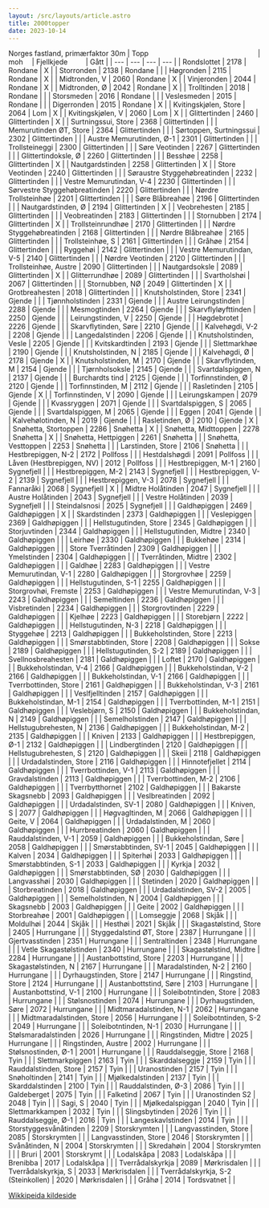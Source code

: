```yaml
---
layout: /src/layouts/article.astro
title: 2000topper
date: 2023-10-14
---
```

Norges fastland, primærfaktor 30m
| Topp &emsp;&emsp;&emsp;&emsp;&emsp;&emsp;&emsp;&emsp;&emsp;&emsp;&emsp;&emsp;&emsp;&emsp;&emsp; | moh&emsp; | Fjellkjede &emsp;&emsp; | Gått |
| --- | --- | --- | --- |
| Rondslottet                         | 2178 | Rondane       | X |
| Storronden                          | 2138 | Rondane       |   |
| Høgronden                           | 2115 | Rondane       | X |
| Midtronden, V                       | 2060 | Rondane       | X |
| Vinjeronden                         | 2044 | Rondane       | X |
| Midtronden, Ø                       | 2042 | Rondane       | X |
| Trolltinden                         | 2018 | Rondane       |   |
| Storsmeden                          | 2016 | Rondane       |   |
| Veslesmeden                         | 2015 | Rondane       |   |
| Digerronden                         | 2015 | Rondane       | X |
| Kvitingskjølen, Store               | 2064 | Lom           | X |
| Kvitingskjølen, V                   | 2060 | Lom           | X |
| Glittertinden                       | 2460 | Glittertinden | X |
| Surtningssui, Store                 | 2368 | Glittertinden |   |
| Memurutinden ØT, Store              | 2364 | Glittertinden |   |
| Sørtoppen, Surtningssui             | 2302 | Glittertinden |   |
| Austre Memurutinden, Ø-1            | 2301 | Glittertinden |   |
| Trollsteineggi                      | 2300 | Glittertinden |   |
| Søre Veotinden                      | 2267 | Glittertinden |   |
| Glittertindoksle, Ø                 | 2260 | Glittertinden |   |
| Besshøe                             | 2258 | Glittertinden | X |
| Nautgardstinden                     | 2258 | Glittertinden | X |
| Store Veotinden                     | 2240 | Glittertinden |   |
| Søraustre Styggehøbreatinden        | 2232 | Glittertinden |   |
| Vestre Memurutindan, V-4            | 2230 | Glittertinden |   |
| Sørvestre Styggehøbreatinden        | 2220 | Glittertinden |   |
| Nørdre Trollsteinhøe                | 2201 | Glittertinden |   |
| Søre Blåbreahøe                     | 2196 | Glittertinden |   |
| Nautgardstinden, Ø                  | 2194 | Glittertinden | X |
| Veobrehesten                        | 2185 | Glittertinden |   |
| Veobreatinden                       | 2183 | Glittertinden |   |
| Stornubben                          | 2174 | Glittertinden | X |
| Trollsteinrundhøe                   | 2170 | Glittertinden |   |
| Nørdre Styggehøbreatinden           | 2168 | Glittertinden |   |
| Nørdre Blåbreahøe                   | 2165 | Glittertinden |   |
| Trollsteinhøe, S                    | 2161 | Glittertinden |   |
| Gråhøe                              | 2154 | Glittertinden |   |
| Ryggehøi                            | 2142 | Glittertinden |   |
| Vestre Memurutindan, V-5            | 2140 | Glittertinden |   |
| Nørdre Veotinden                    | 2120 | Glittertinden |   |
| Trollsteinhøe, Austre               | 2090 | Glittertinden |   |
| Nautgardsoksle                      | 2089 | Glittertinden | X |
| Glitterrundhøe                      | 2089 | Glittertinden |   |
| Svartholshøi                        | 2067 | Glittertinden |   |
| Stornubben, NØ                      | 2049 | Glittertinden | X |
| Grotbreahesten                      | 2018 | Glittertinden |   |
| Knutsholstinden, Store              | 2341 | Gjende        |   |
| Tjønnholstinden                     | 2331 | Gjende        |   |
| Austre Leirungstinden               | 2288 | Gjende        |   |
| Mesmogtinden                        | 2264 | Gjende        |   |
| Skarvflyløyfttinden                 | 2250 | Gjende        |   |
| Leirungstinden, V                   | 2250 | Gjende        |   |
| Høgdebrotet                         | 2226 | Gjende        |   |
| Skarvflytinden, Søre                | 2210 | Gjende        |   |
| Kalvehøgdi, V-2                     | 2208 | Gjende        |   |
| Langedalstinden                     | 2206 | Gjende        |   |
| Knutsholstinden, Vesle              | 2205 | Gjende        |   |
| Kvitskardtinden                     | 2193 | Gjende        |   |
| Slettmarkhøe                        | 2190 | Gjende        |   |
| Knutsholstinden, N                  | 2185 | Gjende        |   |
| Kalvehøgdi, Ø                       | 2178 | Gjende        | X |
| Knutsholstinden, M                  | 2170 | Gjende        |   |
| Skarvflytinden, M                   | 2154 | Gjende        |   |
| Tjørnholsoksle                      | 2145 | Gjende        |   |
| Svartdalspiggen, N                  | 2137 | Gjende        |   |
| Burchardts tind                     | 2125 | Gjende        |   |
| Torfinnstinden, Ø                   | 2120 | Gjende        |   |
| Torfinnstinden, M                   | 2112 | Gjende        |   |
| Rasletinden                         | 2105 | Gjende        | X |
| Torfinnstinden, V                   | 2090 | Gjende        |   |
| Leirungskampen                      | 2079 | Gjende        |   |
| Kvassryggen                         | 2071 | Gjende        |   |
| Svartdalspiggen, S                  | 2065 | Gjende        |   |
| Svartdalspiggen, M                  | 2065 | Gjende        |   |
| Eggen                               | 2041 | Gjende        |   |
| Kalvehølotinden, N                  | 2019 | Gjende        |   |
| Rasletinden, Ø                      | 2010 | Gjende        | X |
| Snøhetta, Stortoppen                | 2286 | Snøhetta      | X |
| Snøhetta, Midttoppen                | 2278 | Snøhetta      | X |
| Snøhetta, Hettpiggen                | 2261 | Snøhetta      |   |
| Snøhetta, Vesttoppen                | 2253 | Snøhetta      |   |
| Larstinden, Store                   | 2106 | Snøhetta      |   |
| Hestbrepiggen, N-2                  | 2172 | Pollfoss      |   |
| Hestdalshøgdi                       | 2091 | Pollfoss      |   |
| Låven (Hestbrepiggen, NV)           | 2012 | Pollfoss      |   |
| Hestbrepiggen, M-1                  | 2160 | Sygnefjell    |   |
| Hestbrepiggen, M-2                  | 2143 | Sygnefjell    |   |
| Hestbrepiggen, V-2                  | 2139 | Sygnefjell    |   |
| Hestbrepiggen, V-3                  | 2078 | Sygnefjell    |   |
| Fannaråki                           | 2068 | Sygnefjell    | X |
| Midtre Holåtinden                   | 2047 | Sygnefjell    |   |
| Austre Holåtinden                   | 2043 | Sygnefjell    |   |
| Vestre Holåtinden                   | 2039 | Sygnefjell    |   |
| Steindalsnosi                       | 2025 | Sygnefjell    |   |
| Galdhøpiggen                        | 2469 | Galdhøpiggen  | X |
| Skardstinden                        | 2373 | Galdhøpiggen  |   |
| Veslepiggen                         | 2369 | Galdhøpiggen  |   |
| Hellstugutinden, Store              | 2345 | Galdhøpiggen  |   |
| Storjuvtinden                       | 2344 | Galdhøpiggen  |   |
| Hellstugutinden, Midtre             | 2340 | Galdhøpiggen  |   |
| Leirhøe                             | 2330 | Galdhøpiggen  |   |
| Bukkehøe                            | 2314 | Galdhøpiggen  |   |
| Store Tverråtinden                  | 2309 | Galdhøpiggen  |   |
| Ymelstinden                         | 2304 | Galdhøpiggen  |   |
| Tverråtinden, Midtre                | 2302 | Galdhøpiggen  |   |
| Galdhøe                             | 2283 | Galdhøpiggen  |   |
| Vestre Memurutindan, V-1            | 2280 | Galdhøpiggen  |   |
| Storgrovhøe                         | 2259 | Galdhøpiggen  |   |
| Hellstugutinden, S-1                | 2255 | Galdhøpiggen  |   |
| Storgrovhøi, Fremste                | 2253 | Galdhøpiggen  |   |
| Vestre Memurutindan, V-3            | 2243 | Galdhøpiggen  |   |
| Semeltinden                         | 2236 | Galdhøpiggen  |   |
| Visbretinden                        | 2234 | Galdhøpiggen  |   |
| Storgrovtinden                      | 2229 | Galdhøpiggen  |   |
| Kjelhøe                             | 2223 | Galdhøpiggen  |   |
| Storebjørn                          | 2222 | Galdhøpiggen  |   |
| Hellstugutinden, N-3                | 2218 | Galdhøpiggen  |   |
| Styggehøe                           | 2213 | Galdhøpiggen  |   |
| Bukkeholstinden, Store              | 2213 | Galdhøpiggen  |   |
| Smørstabbtinden, Store              | 2208 | Galdhøpiggen  |   |
| Sokse                               | 2189 | Galdhøpiggen  |   |
| Hellstugutinden, S-2                | 2189 | Galdhøpiggen  |   |
| Svellnosbreahesten                  | 2181 | Galdhøpiggen  |   |
| Loftet                              | 2170 | Galdhøpiggen  |   |
| Bukkeholstindan, V-4                | 2166 | Galdhøpiggen  |   |
| Bukkeholstindan, V-2                | 2166 | Galdhøpiggen  |   |
| Bukkeholstindan, V-1                | 2166 | Galdhøpiggen  |   |
| Tverrbottinden, Store               | 2161 | Galdhøpiggen  |   |
| Bukkeholstindan, V-3                | 2161 | Galdhøpiggen  |   |
| Veslfjelltinden                     | 2157 | Galdhøpiggen  |   |
| Bukkeholstindan, M-1                | 2154 | Galdhøpiggen  |   |
| Tverrbottinden, M-1                 | 2151 | Galdhøpiggen  |   |
| Veslebjørn, S                       | 2150 | Galdhøpiggen  |   |
| Bukkeholstindan, N                  | 2149 | Galdhøpiggen  |   |
| Semelholstinden                     | 2147 | Galdhøpiggen  |   |
| Hellstugubrehesten, N               | 2136 | Galdhøpiggen  |   |
| Bukkeholstindan, M-2                | 2135 | Galdhøpiggen  |   |
| Kniven                              | 2133 | Galdhøpiggen  |   |
| Hestbrepiggen, Ø-1                  | 2132 | Galdhøpiggen  |   |
| Lindbergtinden                      | 2120 | Galdhøpiggen  |   |
| Hellstugubrehesten, S               | 2120 | Galdhøpiggen  |   |
| Skeii                               | 2118 | Galdhøpiggen  |   |
| Urdadalstinden, Store               | 2116 | Galdhøpiggen  |   |
| Hinnotefjellet                      | 2114 | Galdhøpiggen  |   |
| Tverrbottinden, V-1                 | 2113 | Galdhøpiggen  |   |
| Gravdalstinden                      | 2113 | Galdhøpiggen  |   |
| Tverrbottinden, M-2                 | 2106 | Galdhøpiggen  |   |
| Tverrbytthornet                     | 2102 | Galdhøpiggen  |   |
| Bakarste Skagsnebb                  | 2093 | Galdhøpiggen  |   |
| Veslbreatinden                      | 2092 | Galdhøpiggen  |   |
| Urdadalstinden, SV-1                | 2080 | Galdhøpiggen  |   |
| Kniven, S                           | 2077 | Galdhøpiggen  |   |
| Høgvagltinden, M                    | 2066 | Galdhøpiggen  |   |
| Geite, V                            | 2064 | Galdhøpiggen  |   |
| Urdadalstinden, M                   | 2060 | Galdhøpiggen  |   |
| Hurrbreatinden                      | 2060 | Galdhøpiggen  |   |
| Rauddalstinden, V-1                 | 2059 | Galdhøpiggen  |   |
| Bukkeholstindan, Søre               | 2058 | Galdhøpiggen  |   |
| Smørstabbtinden, SV-1               | 2045 | Galdhøpiggen  |   |
| Kalven                              | 2034 | Galdhøpiggen  |   |
| Spiterhøi                           | 2033 | Galdhøpiggen  |   |
| Smørstabbtinden, S-1                | 2033 | Galdhøpiggen  |   |
| Kyrkja                              | 2032 | Galdhøpiggen  |   |
| Smørstabbtinden, SØ                 | 2030 | Galdhøpiggen  |   |
| Langvasshøi                         | 2030 | Galdhøpiggen  |   |
| Stetinden                           | 2020 | Galdhøpiggen  |   |
| Storbreatinden                      | 2018 | Galdhøpiggen  |   |
| Urdadalstinden, SV-2                | 2005 | Galdhøpiggen  |   |
| Semelholstinden, N                  | 2004 | Galdhøpiggen  |   |
| Skagsnebb                           | 2003 | Galdhøpiggen  |   |
| Geite                               | 2002 | Galdhøpiggen  |   |
| Storbreahøe                         | 2001 | Galdhøpiggen  |   |
| Lomseggje                           | 2068 | Skjåk         |   |
| Moldulhøi                           | 2044 | Skjåk         |   | 
| Hesthøi                             | 2021 | Skjåk         |   |
| Skagastølstind, Store               | 2405 | Hurrungane    |   |
| Styggedalstind ØT, Store            | 2387 | Hurrungane    |   |
| Gjertvasstinden                     | 2351 | Hurrungane    |   |
| Sentraltinden                       | 2348 | Hurrungane    |   |
| Vetle Skagastølstinden              | 2340 | Hurrungane    |   |
| Skagastølstind, Midtre              | 2284 | Hurrungane    |   |
| Austanbottstind, Store              | 2203 | Hurrungane    |   |
| Skagastølstinden, N                 | 2167 | Hurrungane    |   |
| Maradalstinden, N-2                 | 2160 | Hurrungane    |   |
| Dyrhaugstinden, Store               | 2147 | Hurrungane    |   |
| Ringstind, Store                    | 2124 | Hurrungane    |   |
| Austanbottstind, Søre               | 2103 | Hurrungane    |   |
| Austanbottstind, V-1                | 2100 | Hurrungane    |   |
| Soleibotntinden, Store              | 2083 | Hurrungane    |   |
| Stølsnostinden                      | 2074 | Hurrungane    |   |
| Dyrhaugstinden, Søre                | 2072 | Hurrungane    |   |
| Midtmaradalstinden, N-1             | 2062 | Hurrungane    |   |
| Midtmaradalstinden, Store           | 2056 | Hurrungane    |   |
| Soleibotntinden, S-2                | 2049 | Hurrungane    |   |
| Soleibotntinden, N-1                | 2030 | Hurrungane    |   |
| Stølsmaradalstinden                 | 2026 | Hurrungane    |   |
| Ringstinden, Midtre                 | 2025 | Hurrungane    |   |
| Ringstinden, Austre                 | 2002 | Hurrungane    |   |
| Stølsnostinden, Ø-1                 | 2001 | Hurrungane    |   |
| Rauddalseggje, Store                | 2168 | Tyin          |   |
| Slettmarkpiggen                     | 2163 | Tyin          |   |
| Skarddalseggje                      | 2159 | Tyin          |   |
| Rauddalstinden, Store               | 2157 | Tyin          |   |
| Uranostinden                        | 2157 | Tyin          |   |
| Snøholtinden                        | 2141 | Tyin          |   |
| Mjølkedalstinden                    | 2137 | Tyin          |   |
| Skarddalstinden                     | 2100 | Tyin          |   |
| Rauddalstinden, Ø-3                 | 2086 | Tyin          |   |
| Galdeberget                         | 2075 | Tyin          |   |
| Falketind                           | 2067 | Tyin          |   |
| Uranostinden S2                     | 2048 | Tyin          |   |
| Sagi, S                             | 2040 | Tyin          |   |
| Mjølkedalspiggan                    | 2040 | Tyin          |   |
| Slettmarkkampen                     | 2032 | Tyin          |   |
| Slingsbytinden                      | 2026 | Tyin          |   |
| Rauddalseggje, Ø-1                  | 2016 | Tyin          |   |
| Langeskavlstinden                   | 2014 | Tyin          |   |
| Storstyggesvånåtinden               | 2209 | Storskrymten  |   |
| Langvasstinden, Store               | 2085 | Storskrymten  |   |
| Langvasstinden, Store               | 2046 | Storskrymten  |   |
| Svånåtinden, N                      | 2004 | Storskrymten  |   |
| Skredahøin                          | 2004 | Storskrymten  |   |
| Bruri                               | 2001 | Storskrymt    |   |
| Lodalskåpa                          | 2083 | Lodalskåpa    |   |
| Brenibba                            | 2017 | Lodalskåpa    |   |
| Tverrådalskyrkja                    | 2089 | Mørkrisdalen  |   |
| Tverrådalskyrkja, S                 | 2033 | Mørkrisdalen  |   |
| Tverrådalskyrkja, S-2 (Steinkollen) | 2020 | Mørkrisdalen  |   |
| Gråhø                               | 2014 | Tordsvatnet   |   |

[Wikkipeida kildeside](https://no.wikipedia.org/wiki/Liste_over_fjelltopper_i_Norge_med_prim%C3%A6rfaktor_30_meter_pluss)